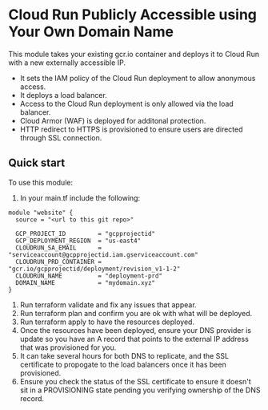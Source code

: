 # Cloud Run Publicly Accessible using Your Own Domain Name

This module takes your existing gcr.io container and deploys it to Cloud Run with a new externally accessible IP. 
* It sets the IAM policy of the Cloud Run deployment to allow anonymous access. 
* It deploys a load balancer. 
* Access to the Cloud Run deployment is only allowed via the load balancer.
* Cloud Armor (WAF) is deployed for additonal protection.
* HTTP redirect to HTTPS is provisioned to ensure users are directed through SSL connection. 


## Quick start

To use this module: 

1. In your main.tf include the following: 
```
module "website" {
  source = "<url to this git repo>"

  GCP_PROJECT_ID         = "gcpprojectid"
  GCP_DEPLOYMENT_REGION  = "us-east4"
  CLOUDRUN_SA_EMAIL      = "serviceaccount@gcpprojectid.iam.gserviceaccount.com"
  CLOUDRUN_PRD_CONTAINER = "gcr.io/gcpprojectid/deployment/revision_v1-1-2"
  CLOUDRUN_NAME          = "deployment-prd"
  DOMAIN_NAME            = "mydomain.xyz"
}
```
1. Run terraform validate and fix any issues that appear.    
1. Run terraform plan and confirm you are ok with what will be deployed.   
1. Run terraform apply to have the resources deployed.
1. Once the resources have been deployed, ensure your DNS provider is update so you have an A record that points to the external IP address that was provisioned for you. 
1. It can take several hours for both DNS to replicate, and the SSL certificate to propogate to the load balancers once it has been provisioned. 
1. Ensure you check the status of the SSL certificate to ensure it doesn't sit in a PROVISIONING state pending you verifying ownership of the DNS record.
  
